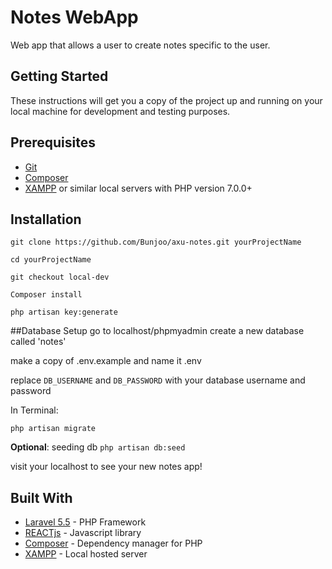 # Notes WebApp

Web app that allows a user to create notes specific to the user.

## Getting Started

These instructions will get you a copy of the project up and running on your local machine for development and testing purposes.

## Prerequisites

* [Git](https://git-scm.com/downloads)
* [Composer](https://getcomposer.org/download/)
* [XAMPP](https://www.apachefriends.org/index.html) or similar local servers with PHP version 7.0.0+


## Installation

```
git clone https://github.com/Bunjoo/axu-notes.git yourProjectName
```

```
cd yourProjectName
```

```
git checkout local-dev
```

```
Composer install
```

```
php artisan key:generate
```

##Database Setup
go to localhost/phpmyadmin create a new database called 'notes'

make a copy of .env.example and name it .env

replace `DB_USERNAME` and `DB_PASSWORD` with your database username and password

In Terminal:
```
php artisan migrate
```

**Optional**: seeding db `php artisan db:seed`

visit your localhost to see your new notes app!

## Built With

* [Laravel 5.5](https://laravel.com/) - PHP Framework
* [REACTjs](https://reactjs.org/) - Javascript library
* [Composer](https://getcomposer.org/) - Dependency manager for PHP
* [XAMPP](https://www.apachefriends.org/index.html) - Local hosted server
